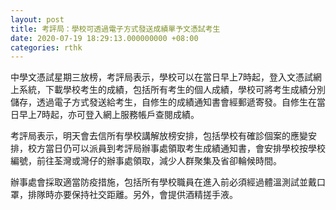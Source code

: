 ```yaml
---
layout: post
title: 考評局：學校可透過電子方式發送成績單予文憑試考生
date: 2020-07-19 18:29:13.000000000 +08:00
categories: rthk
---
```


中學文憑試星期三放榜，考評局表示，學校可以在當日早上7時起，登入文憑試網上系統，下載學校考生的成績，包括所有考生的個人成績，學校可將考生成績分別儲存，透過電子方式發送給考生，自修生的成績通知書會經郵遞寄發。自修生在當日早上7時起，亦可登入網上服務帳戶查閱成績。

考評局表示，明天會去信所有學校講解放榜安排，包括學校有確診個案的應變安排，校方當日仍可以派員到考評局辦事處領取考生成績通知書，會安排學校按學校編號，前往荃灣或灣仔的辦事處領取，減少人群聚集及省卻輪候時間。

辦事處會採取適當防疫措施，包括所有學校職員在進入前必須經過體溫測試並戴口罩，排隊時亦要保持社交距離。另外，會提供酒精搓手液。
